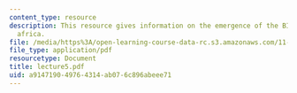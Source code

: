 ```yaml
---
content_type: resource
description: This resource gives information on the emergence of the BID in south
  africa.
file: /media/https%3A/open-learning-course-data-rc.s3.amazonaws.com/11-422-downtown-management-organizations-fall-2006/a914719049764314ab076c896abeee71_lecture5.pdf
file_type: application/pdf
resourcetype: Document
title: lecture5.pdf
uid: a9147190-4976-4314-ab07-6c896abeee71
---
```

